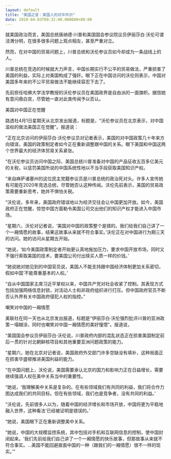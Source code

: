 ```yaml
---
layout: default
title: "美国之音：美国人的对华共识"
date: 2018-04-03T09:32:00.000000+08:00
---
```


就美国政治而言，美国总统唐纳德·川普和美国国会参议院议员伊丽莎白·沃伦可谓泾渭分明，在很多很多问题上观点相左，甚至严重对立。

然而，在对中国的贸易问题上，川普总统和沃伦参议员如今却成为一条战线上的人。

川普总统在竞选的时候就大力声言，中国长期实行不公平的贸易做法，严重损害了美国的利益，实际上对美国构成了强奸。眼下正在中国访问的沃伦则表示，中国对美国多年来的不公平贸易做法不能继续容忍下去了。

先前担任哈佛大学法学教授的沃伦参议员在美国政界是自由派的一面旗帜。据信她有意问鼎白宫，尽管她一直对此类传闻予以否认。

美国对中国正在觉醒

路透社4月1日星期天从北京发出报道，标题是，“沃伦参议员在北京表示，对中国滥权的做法美国正在觉醒”。报道说：

“正在北京访问的伊丽莎白·沃伦参议员对记者表示，美国的对中国政策几十年来方向错误，美国的政策制定者如今正在重新调整跟中国的关系。眼下美国和中国这两个世界最大的经济体贸易关系紧张。

“在沃伦参议员访问中国之际，美国总统川普准备对中国的产品征收五百多亿美元的关税，以惩罚美国所说的中国系统性地以不当手段获取美国知识产权。

“来自麻萨诸塞州的这位民主党籍参议员是川普总统的政治死对头。许多人宣传她有可能在2020年竞选总统，尽管她否认这种传闻。沃伦先前表示，美国的贸易政策需要重新思考，她并不惧怕关税。

“沃伦说，多年来，美国政府错误地以为经济交往会让中国更加开放。如今，美国政府正在觉醒，惊觉中国方面勒令美国公司交出他们的知识产权才能进入中国市场。

“星期六，沃伦对记者说，‘美国对中国的政策整个是错的。我们给我们自己讲了一个一厢情愿的故事，结果这故事从来就不符合事实。’沃伦正在对中国进行为期三天的访问。她的访问从星期五开始。

“她说，‘如今美国政策制定者开始更认真地施加压力，要求中国开放市场，同时又不强行索取美国的技术，要美国公司付出赎买人质一样的价钱。’

“她说她对她见到的中国官员说，美国人不能支持跟中国经济体制更加关系密切，假如中国‘不能尊重基本的人权。’

“自从中国国家主席习近平掌权以来，中国共产党对社会收紧了控制。其表现方式包括加强网络信息封锁，对活动人士和非政府组织进行打压。但中国政府官员不断否认外界有关中国政府侵犯人权的指控。”

嘲笑对中国的一厢情愿

美联社在同一天也从北京发出报道，标题是“伊丽莎白·沃伦强烈批评川普的亚洲政策一塌糊涂，同时也嘲笑对中国一厢情愿的美好憧憬”。报道说，

“美国国会参议员伊丽莎白·沃伦说，川普政府内部的混乱状态正在损害美国制定前后一贯的针对北朝鲜核项目和其他重要亚洲问题政策的能力。

“星期六，她在北京对记者说，美国政府外交部门许多空缺没有填补，这种局面正在损害华盛顿推进美国利益的能力。

“在中国问题上，沃伦说，美国需要承认北京的国力和影响力正在日益增长，需要继续强调人权在美中关系当中的重要性。

“她说，‘我理解美中关系是复杂的。在有些领域我们有共同的利益，我们将合作力图达成我们的共同目标。但在有些领域，我们也是竞争者，没有共同的利益。’

“沃伦说，先前很多人以为，随着中国的经济增长和市场开放，中国将更为平稳地融入世界，这种看法‘已经被证明是错误的。’

“她说，美国眼下正在重新调整美中关系。

“她说，中国的大规模监控系统，其中包括对手机和互联网信息的控制，使中国封闭起来。‘我们先前给我们自己讲了一个一厢情愿的快乐故事，但那故事从来就不符合事实。…美国不能回避直面中国的一种（跟我们的一厢情愿）很不一样的现实。’”

